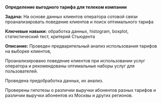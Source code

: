 **Определение выгодного тарифа для телеком компании**

**Задача:** На основе данных клиентов оператора сотовой связи проанализировать поведение клиентов и поиск оптимального тарифа

**Ключевые навыки:** обработка данных, histogram, boxplot, статистический тест,
критерий Стьюдента

**Описание:** Проведен предварительный анализ использования тарифов на выборке клиентов,

Проанализировано поведение клиентов при использовании услуг оператора и
рекомендованы оптимальные наборы услуг для пользователей.

Проведена предобработка
данных, их анализ. 

Проверены гипотезы о различии выручки абонентов разных тарифов и различии выручки абонентов из Москвы и других регионов.

